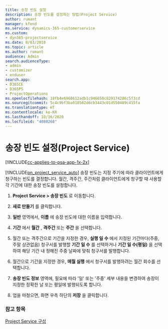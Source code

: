```yaml
---
title: 송장 빈도 설정
description: 송장 빈도를 설정하는 방법(Project Service)
author: rumant
manager: kfend
ms.service: dynamics-365-customerservice
ms.custom:
- dyn365-projectservice
ms.date: 8/03/2018
ms.topic: article
ms.author: rumant
audience: Admin
search.audienceType:
- admin
- customizer
- enduser
search.app:
- D365CE
- D365PS
- ProjectOperations
ms.openlocfilehash: 18fb4e6968612adb1c946650c829174286c5f3cd
ms.sourcegitcommit: 5c4c9bf3ba018562d6cb3443c01d550489c415fa
ms.translationtype: HT
ms.contentlocale: ko-KR
ms.lasthandoff: 10/16/2020
ms.locfileid: "4080268"
---
```

# <a name="set-up-invoice-frequencies-project-service"></a>송장 빈도 설정(Project Service)

[!INCLUDE[cc-applies-to-psa-app-1x-2x](../includes/cc-applies-to-psa-app-1x-2x.md)]

[!INCLUDE[pn_project_service_auto](../includes/pn-project-service-auto.md)] 송장 빈도는 지정 주기에 따라 클라이언트에게 청구하는 빈도를 결정합니다. 월간, 격주간, 주간처럼 클라이언트에게 청구할 때 사용할 각 기간에 대한 송장 빈도를 설정합니다.  
  
1.  **Project Service > 송장 빈도** 로 이동합니다.  
  
2.  **새로 만들기** 를 클릭합니다.  
  
3.  **일반** 영역에서, **이름** 에 송장 빈도에 대한 이름을 입력합니다.  
  
4.  **기간** 에서 **월간** , **격주간** 또는 **주간** 을 선택합니다.  
  
5.  월간 또는 격주간으로 기간을 지정한 경우, **실행 일 수** 에서 지정된 기간마다(주중, 주말 상관없음) 청구서를 발행할 **기간 일 수** 를 선택하거나 **기간 일 수(평일)** 을 선택하여 해당 기간 내 정해진 주중 날짜에 맞춰 청구서를 발행합니다.  
  
6.  월간으로 기간을 지정한 경우, **매월 실행** 에서 청구서를 발행하려는 월간 회수를 선택합니다.  
  
7.  **송장 빈도 정보** 영역에, 필요에 따라 '일' 또는 '주중' 세부 내용을 변경하여 송장이 지정한 정확한 날 또는 평일에 발행되도록 합니다.  
  
8.  업을 마쳤으면, 화면 우측 하단의 **저장** 을 클릭합니다.  
  
### <a name="see-also"></a>참고 항목  
 [Project Service 구성](../psa/configure.md)
